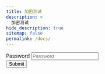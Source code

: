 ```yaml
---
title: 加密测试
description: >
  加密测试
hide_description: true
sitemap: false
permalink: /docs/
---
```


<form>
  <div class="form-group">
    <label for="exampleInputPassword1">Password</label>
    <input type="password" class="form-control" id="staticrypt-form" placeholder="Password">
  </div>
  <button type="submit" class="btn btn-primary">Submit</button>
</form>